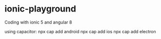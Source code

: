# ionic-playground
Coding with ionic 5 and angular 8

using capacitor: 
npx cap add android
npx cap add ios
npx cap add electron
